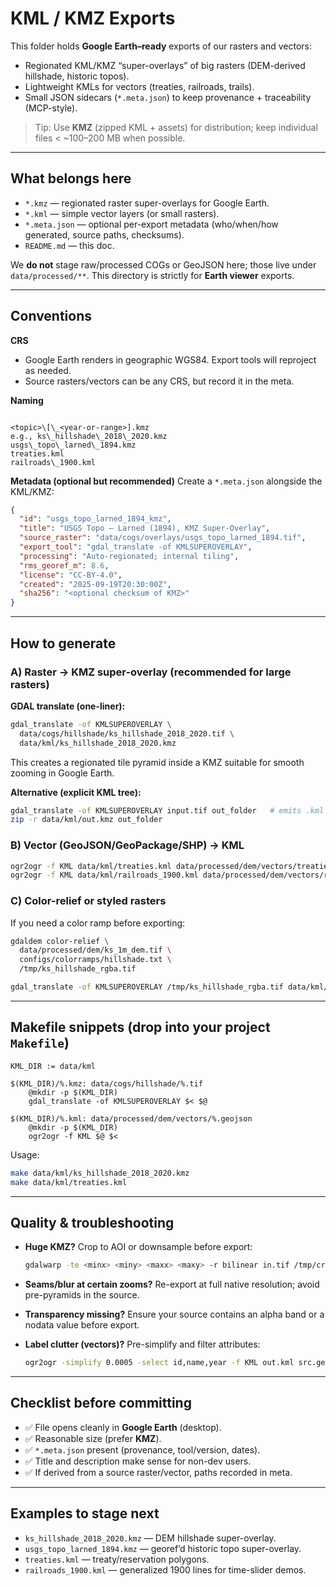 # KML / KMZ Exports

This folder holds **Google Earth–ready** exports of our rasters and vectors:
- Regionated KML/KMZ “super-overlays” of big rasters (DEM-derived hillshade, historic topos).
- Lightweight KMLs for vectors (treaties, railroads, trails).
- Small JSON sidecars (`*.meta.json`) to keep provenance + traceability (MCP-style).

> Tip: Use **KMZ** (zipped KML + assets) for distribution; keep individual files < ~100–200 MB when possible.

---

## What belongs here
- `*.kmz`  — regionated raster super-overlays for Google Earth.
- `*.kml`  — simple vector layers (or small rasters).
- `*.meta.json` — optional per-export metadata (who/when/how generated, source paths, checksums).
- `README.md` — this doc.

We **do not** stage raw/processed COGs or GeoJSON here; those live under `data/processed/**`. This directory is strictly for **Earth viewer** exports.

---

## Conventions

**CRS**
- Google Earth renders in geographic WGS84. Export tools will reproject as needed.
- Source rasters/vectors can be any CRS, but record it in the meta.

**Naming**
```

<topic>\[\_<year-or-range>].kmz
e.g., ks\_hillshade\_2018\_2020.kmz
usgs\_topo\_larned\_1894.kmz
treaties.kml
railroads\_1900.kml

````

**Metadata (optional but recommended)**
Create a `*.meta.json` alongside the KML/KMZ:
```json
{
  "id": "usgs_topo_larned_1894_kmz",
  "title": "USGS Topo – Larned (1894), KMZ Super-Overlay",
  "source_raster": "data/cogs/overlays/usgs_topo_larned_1894.tif",
  "export_tool": "gdal_translate -of KMLSUPEROVERLAY",
  "processing": "Auto-regionated; internal tiling",
  "rms_georef_m": 8.6,
  "license": "CC-BY-4.0",
  "created": "2025-09-19T20:30:00Z",
  "sha256": "<optional checksum of KMZ>"
}
````

---

## How to generate

### A) Raster → **KMZ super-overlay** (recommended for large rasters)

**GDAL translate (one-liner):**

```bash
gdal_translate -of KMLSUPEROVERLAY \
  data/cogs/hillshade/ks_hillshade_2018_2020.tif \
  data/kml/ks_hillshade_2018_2020.kmz
```

This creates a regionated tile pyramid inside a KMZ suitable for smooth zooming in Google Earth.

**Alternative (explicit KML tree):**

```bash
gdal_translate -of KMLSUPEROVERLAY input.tif out_folder   # emits .kml + tiles folder
zip -r data/kml/out.kmz out_folder
```

### B) Vector (GeoJSON/GeoPackage/SHP) → **KML**

```bash
ogr2ogr -f KML data/kml/treaties.kml data/processed/dem/vectors/treaties.geojson
ogr2ogr -f KML data/kml/railroads_1900.kml data/processed/dem/vectors/railroads_1900.geojson
```

### C) Color-relief or styled rasters

If you need a color ramp before exporting:

```bash
gdaldem color-relief \
  data/processed/dem/ks_1m_dem.tif \
  configs/colorramps/hillshade.txt \
  /tmp/ks_hillshade_rgba.tif

gdal_translate -of KMLSUPEROVERLAY /tmp/ks_hillshade_rgba.tif data/kml/ks_hillshade_2018_2020.kmz
```

---

## Makefile snippets (drop into your project `Makefile`)

```make
KML_DIR := data/kml

$(KML_DIR)/%.kmz: data/cogs/hillshade/%.tif
	@mkdir -p $(KML_DIR)
	gdal_translate -of KMLSUPEROVERLAY $< $@

$(KML_DIR)/%.kml: data/processed/dem/vectors/%.geojson
	@mkdir -p $(KML_DIR)
	ogr2ogr -f KML $@ $<
```

Usage:

```bash
make data/kml/ks_hillshade_2018_2020.kmz
make data/kml/treaties.kml
```

---

## Quality & troubleshooting

* **Huge KMZ?** Crop to AOI or downsample before export:

  ```bash
  gdalwarp -te <minx> <miny> <maxx> <maxy> -r bilinear in.tif /tmp/crop.tif
  ```
* **Seams/blur at certain zooms?** Re-export at full native resolution; avoid pre-pyramids in the source.
* **Transparency missing?** Ensure your source contains an alpha band or a nodata value before export.
* **Label clutter (vectors)?** Pre-simplify and filter attributes:

  ```bash
  ogr2ogr -simplify 0.0005 -select id,name,year -f KML out.kml src.geojson
  ```

---

## Checklist before committing

* ✅ File opens cleanly in **Google Earth** (desktop).
* ✅ Reasonable size (prefer **KMZ**).
* ✅ `*.meta.json` present (provenance, tool/version, dates).
* ✅ Title and description make sense for non-dev users.
* ✅ If derived from a source raster/vector, paths recorded in meta.

---

## Examples to stage next

* `ks_hillshade_2018_2020.kmz` — DEM hillshade super-overlay.
* `usgs_topo_larned_1894.kmz` — georef’d historic topo super-overlay.
* `treaties.kml` — treaty/reservation polygons.
* `railroads_1900.kml` — generalized 1900 lines for time-slider demos.

```
